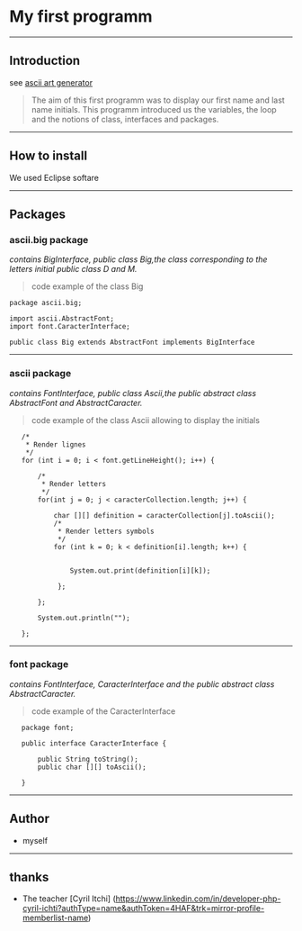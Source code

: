 # My first programm

----
## Introduction
see [ascii art generator](http://patorjk.com/software/taag/#p=display&f=Big&t=Type%20Something%20)

> The aim of this first programm was to display our first name and last name initials. This programm introduced us the variables, the loop and the notions of class, interfaces and packages.

----
## How to install
We used Eclipse softare

----
## Packages

### ascii.big package

*contains BigInterface,
public class Big,the class corresponding to the letters initial public class D and M.*

>code example of the class Big

    package ascii.big;

    import ascii.AbstractFont;
    import font.CaracterInterface;

    public class Big extends AbstractFont implements BigInterface

----
### ascii package

*contains FontInterface,
public class Ascii,the public abstract class AbstractFont and AbstractCaracter.*

>code example of the class Ascii allowing to display the initials

    
       /*
        * Render lignes
        */
       for (int i = 0; i < font.getLineHeight(); i++) {

           /*
            * Render letters
            */
           for(int j = 0; j < caracterCollection.length; j++) {

               char [][] definition = caracterCollection[j].toAscii();
               /*
                * Render letters symbols
                */
               for (int k = 0; k < definition[i].length; k++) {
                

                   System.out.print(definition[i][k]);
                   
                }; 
                
           };
           
           System.out.println("");
           
       };


----
### font package

*contains FontInterface, CaracterInterface
and the public abstract class AbstractCaracter.*

>code example of the CaracterInterface

    
       package font;

       public interface CaracterInterface {
	
	       public String toString();
	       public char [][] toAscii();

       }

----
## Author
* myself

----
## thanks
* The teacher [Cyril Itchi] (https://www.linkedin.com/in/developer-php-cyril-ichti?authType=name&authToken=4HAF&trk=mirror-profile-memberlist-name)

